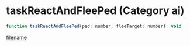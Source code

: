 # taskReactAndFleePed (Category ai)

```js
function taskReactAndFleePed(ped: number, fleeTarget: number): void
```

[filename](taskReactAndFleePed_m.md ':include')